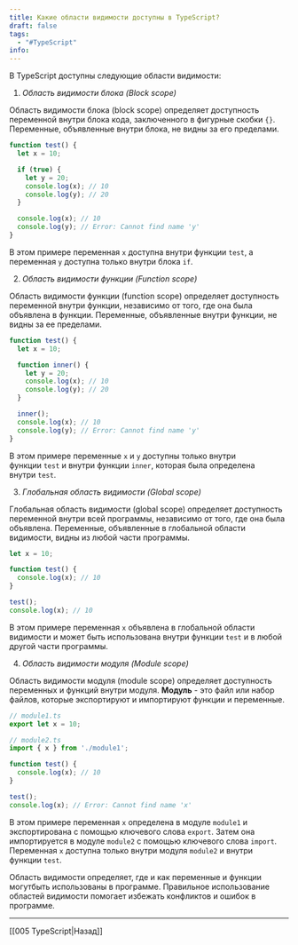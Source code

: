 ```yaml
---
title: Какие области видимости доступны в TypeScript?
draft: false
tags:
  - "#TypeScript"
info:
---
```

В TypeScript доступны следующие области видимости:

1.  *Область видимости блока (Block scope)*

Область видимости блока (block scope) определяет доступность переменной внутри блока кода, заключенного в фигурные скобки `{}`. Переменные, объявленные внутри блока, не видны за его пределами.

```ts
function test() {
  let x = 10;

  if (true) {
    let y = 20;
    console.log(x); // 10
    console.log(y); // 20
  }

  console.log(x); // 10
  console.log(y); // Error: Cannot find name 'y'
}
```

В этом примере переменная `x` доступна внутри функции `test`, а переменная `y` доступна только внутри блока `if`.

2.  *Область видимости функции (Function scope)*

Область видимости функции (function scope) определяет доступность переменной внутри функции, независимо от того, где она была объявлена в функции. Переменные, объявленные внутри функции, не видны за ее пределами.

```ts
function test() {
  let x = 10;

  function inner() {
    let y = 20;
    console.log(x); // 10
    console.log(y); // 20
  }

  inner();
  console.log(x); // 10
  console.log(y); // Error: Cannot find name 'y'
}
```

В этом примере переменные `x` и `y` доступны только внутри функции `test` и внутри функции `inner`, которая была определена внутри `test`.

3.  *Глобальная область видимости (Global scope)*

Глобальная область видимости (global scope) определяет доступность переменной внутри всей программы, независимо от того, где она была объявлена. Переменные, объявленные в глобальной области видимости, видны из любой части программы.

```ts
let x = 10;

function test() {
  console.log(x); // 10
}

test();
console.log(x); // 10
```

В этом примере переменная `x` объявлена в глобальной области видимости и может быть использована внутри функции `test` и в любой другой части программы.

4.  *Область видимости модуля (Module scope)*

Область видимости модуля (module scope) определяет доступность переменных и функций внутри модуля. **Модуль** - это файл или набор файлов, которые экспортируют и импортируют функции и переменные.

```ts
// module1.ts
export let x = 10;

// module2.ts
import { x } from './module1';

function test() {
  console.log(x); // 10
}

test();
console.log(x); // Error: Cannot find name 'x'
```

В этом примере переменная `x` определена в модуле `module1` и экспортирована с помощью ключевого слова `export`. Затем она импортируется в модуле `module2` с помощью ключевого слова `import`. Переменная `x` доступна только внутри модуля `module2` и внутри функции `test`.

Область видимости определяет, где и как переменные и функции могутбыть использованы в программе. Правильное использование областей видимости помогает избежать конфликтов и ошибок в программе.

_____

[[005 TypeScript|Назад]]